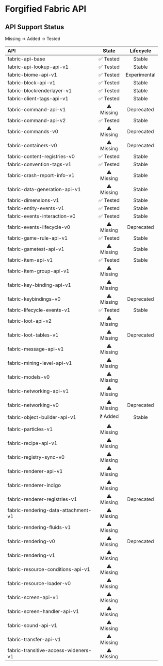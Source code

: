 # Forgified Fabric API

## API Support Status

Missing -> Added -> Tested

| API                                  |   State    |  Lifecycle   |
|:-------------------------------------|:----------:|:------------:|
| fabric-api-base                      |  ✅ Tested  |    Stable    |
| fabric-api-lookup-api-v1             |  ✅ Tested  |    Stable    |
| fabric-biome-api-v1                  |  ✅ Tested  | Experimental |
| fabric-block-api-v1                  |  ✅ Tested  |    Stable    |
| fabric-blockrenderlayer-v1           |  ✅ Tested  |    Stable    |
| fabric-client-tags-api-v1            |  ✅ Tested  |    Stable    |
| fabric-command-api-v1                | ⚠️ Missing |  Deprecated  |
| fabric-command-api-v2                |  ✅ Tested  |    Stable    |
| fabric-commands-v0                   | ⚠️ Missing |  Deprecated  |
| fabric-containers-v0                 | ⚠️ Missing |  Deprecated  |
| fabric-content-registries-v0         |  ✅ Tested  |    Stable    |
| fabric-convention-tags-v1            |  ✅ Tested  |    Stable    |
| fabric-crash-report-info-v1          | ⚠️ Missing |    Stable    |
| fabric-data-generation-api-v1        | ⚠️ Missing |    Stable    |
| fabric-dimensions-v1                 |  ✅ Tested  |    Stable    |
| fabric-entity-events-v1              |  ✅ Tested  |    Stable    |
| fabric-events-interaction-v0         |  ✅ Tested  |    Stable    |
| fabric-events-lifecycle-v0           | ⚠️ Missing |  Deprecated  |
| fabric-game-rule-api-v1              |  ✅ Tested  |    Stable    |
| fabric-gametest-api-v1               | ⚠️ Missing |    Stable    |
| fabric-item-api-v1                   |  ✅ Tested  |    Stable    |
| fabric-item-group-api-v1             | ⚠️ Missing |              |
| fabric-key-binding-api-v1            | ⚠️ Missing |              |
| fabric-keybindings-v0                | ⚠️ Missing |  Deprecated  |
| fabric-lifecycle-events-v1           |  ✅ Tested  |    Stable    |
| fabric-loot-api-v2                   | ⚠️ Missing |              |
| fabric-loot-tables-v1                | ⚠️ Missing |  Deprecated  |
| fabric-message-api-v1                | ⚠️ Missing |              |
| fabric-mining-level-api-v1           | ⚠️ Missing |              |
| fabric-models-v0                     | ⚠️ Missing |              |
| fabric-networking-api-v1             | ⚠️ Missing |              |
| fabric-networking-v0                 | ⚠️ Missing |  Deprecated  |
| fabric-object-builder-api-v1         |  ❓ Added   |    Stable    |
| fabric-particles-v1                  | ⚠️ Missing |              |
| fabric-recipe-api-v1                 | ⚠️ Missing |              |
| fabric-registry-sync-v0              | ⚠️ Missing |              |
| fabric-renderer-api-v1               | ⚠️ Missing |              |
| fabric-renderer-indigo               | ⚠️ Missing |              |
| fabric-renderer-registries-v1        | ⚠️ Missing |  Deprecated  |
| fabric-rendering-data-attachment-v1  | ⚠️ Missing |              |
| fabric-rendering-fluids-v1           | ⚠️ Missing |              |
| fabric-rendering-v0                  | ⚠️ Missing |  Deprecated  |
| fabric-rendering-v1                  | ⚠️ Missing |              |
| fabric-resource-conditions-api-v1    | ⚠️ Missing |              |
| fabric-resource-loader-v0            | ⚠️ Missing |              |
| fabric-screen-api-v1                 | ⚠️ Missing |              |
| fabric-screen-handler-api-v1         | ⚠️ Missing |              |
| fabric-sound-api-v1                  | ⚠️ Missing |              |
| fabric-transfer-api-v1               | ⚠️ Missing |              |
| fabric-transitive-access-wideners-v1 | ⚠️ Missing |              |